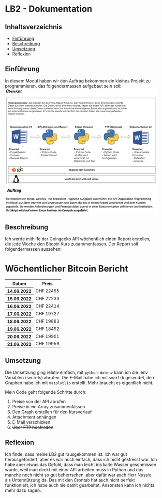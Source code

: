 # LB2 - Dokumentation <!-- omit in toc -->

## Inhaltsverzeichnis <!-- omit in toc -->

- [Einführung](#einführung)
- [Beschreibung](#beschreibung)
- [Umsetzung](#umsetzung)
- [Reflexion](#reflexion)

## Einführung

In diesem Modul haben wir den Auftrag bekommen ein kleines Projekt zu programmieren, das folgendermassen aufgebaut sein soll:
![task](task.png)

## Beschreibung

Ich werde mithilfe der Coingecko API wöchentlich einen Report erstellen, die jede Woche den Bitcoin Kurs zusammenfassen. Der Report soll folgendermassen aussehen:

<h1>Wöchentlicher Bitcoin Bericht</h1>
<table>
  <tr>
    <th>Datum</th>
    <th>Preis</th>
  </tr>
  <tr>
    <th>14.06.2022</th>
    <td>CHF 22455</td>
  </tr>
  <tr>
    <th>15.06.2022</th>
    <td>CHF 22233</td>
  </tr>
  <tr>
    <th>16.06.2022</th>
    <td>CHF 22414</td>
  </tr>
  <tr>
    <th>17.06.2022</th>
    <td>CHF 19727</td>
  </tr>
  <tr>
    <th>18.06.2022</th>
    <td>CHF 19883</td>
  </tr>
  <tr>
    <th>19.06.2022</th>
    <td>CHF 18492</td>
  </tr>
  <tr>
    <th>20.06.2022</th>
    <td>CHF 19901</td>
  </tr>
  <tr>
    <th>21.06.2022</th>
    <td>CHF 19959</td>
  </tr>
</table>

## Umsetzung

Die Umsetzung ging relativ einfach, mit `python-dotenv` kann ich die .env Variablen (secrets) abrufen. Die E-Mail habe ich mit `smptlib` gesendet, den Graphen habe ich mit `matplotlib` erstellt. Mehr braucht es eigentlich nicht.

Mein Code geht folgende Schritte durch:

1. Preise von der API abrufen
2. Preise in ein Array zusammenfassen
3. Den Graph erstellen für den Kursverlauf
4. Attachment anhängen
5. E-Mail verschicken
6. ~~Über FTP hochladen~~

## Reflexion

Ich finde, dass meine LB2 gut rausgekommen ist. Ich war gut herausgefordert, aber es war auch einfach, dass ich nicht gestresst war. Ich habe aber etwas das Gefühl, dass man leicht ins kalte Wasser geschmissen wurde, weil man direkt mit einer API arbeiten muss in Python und das manche noch nicht so gut beherrschen, aber dafür war auch Herr Nussle als Unterstützung da. Das mit den Crontab hat auch nicht perfekt funktioniert, ich habe auch nie damit gearbeitet. Ansonsten kann ich nichts mehr dazu sagen.
